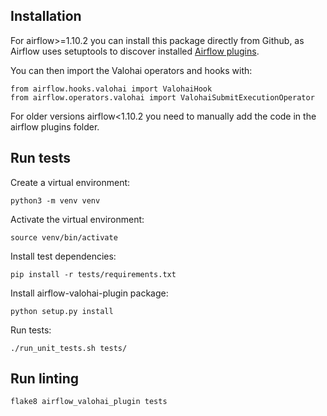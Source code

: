 ## Installation

For airflow>=1.10.2 you can install this package directly from Github, as Airflow uses setuptools to discover installed [Airflow plugins](https://airflow.apache.org/plugins.html#plugins-as-python-packages).

You can then import the Valohai operators and hooks with:

```
from airflow.hooks.valohai import ValohaiHook
from airflow.operators.valohai import ValohaiSubmitExecutionOperator
```

For older versions airflow<1.10.2  you need to manually add the code in the airflow plugins folder.

## Run tests

Create a virtual environment:

```python3 -m venv venv```

Activate the virtual environment:

```source venv/bin/activate```

Install test dependencies:

```pip install -r tests/requirements.txt```

Install airflow-valohai-plugin package:

```python setup.py install```

Run tests:

```./run_unit_tests.sh tests/```

## Run linting

```flake8 airflow_valohai_plugin tests```